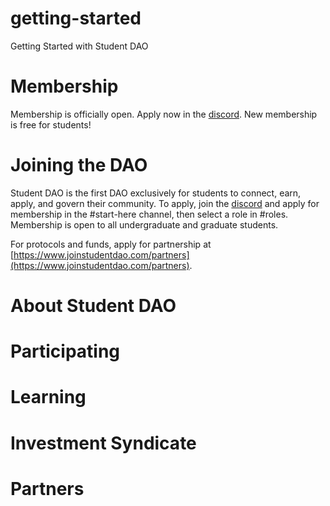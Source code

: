 # getting-started
Getting Started with Student DAO

# Membership

Membership is officially open. Apply now in the [discord](https://t.co/JyvAuggRGX). New membership is free for students!

# Joining the DAO

Student DAO is the first DAO exclusively for students to connect, earn, apply, and govern their community. To apply, join the [discord](https://t.co/JyvAuggRGX) and apply for membership in the #start-here channel, then select a role in #roles. Membership is open to all undergraduate and graduate students.

For protocols and funds, apply for partnership at [https://www.joinstudentdao.com/partners](https://www.joinstudentdao.com/partners). 

# About Student DAO

# Participating

# Learning

# Investment Syndicate

# Partners

